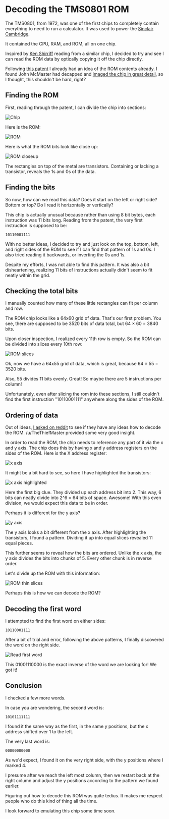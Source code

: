 # Decoding the TMS0801 ROM

The TMS0801, from 1972, was one of the first chips to completely contain everything to need to run a calculator. It was used to power the [Sinclair Cambridge](https://en.wikipedia.org/wiki/Sinclair_Cambridge).

It contained the CPU, RAM, and ROM, all on one chip.

Inspired by [Ken Shirriff](http://files.righto.com/calculator/sinclair_scientific_simulator.html) reading from a similar chip, I decided to try and see I can read the ROM data by optically copying it off the chip directly.

Following [this patent](https://patents.google.com/patent/US3934233) I already had an idea of the ROM contents already. I found John McMaster had decapped and [imaged the chip in great detail](https://siliconpr0n.org/map/ti/tms0801nc/mcmaster_mz_mit20x/), so I thought, this shouldn't be hard, right?

## Finding the ROM

First, reading through the patent, I can divide the chip into sections:

![Chip](chip.png)

Here is the ROM:

![ROM](rom.png)

Here is what the ROM bits look like close up:

![ROM closeup](rom_close.png)

The rectangles on top of the metal are transistors. Containing or lacking a transistor, reveals the 1s and 0s of the data.

## Finding the bits

So now, how can we read this data? Does it start on the left or right side? Bottom or top? Do I read it horizontally or vertically?

This chip is actually unusual because rather than using 8 bit bytes, each instruction was 11 bits long. Reading from the patent, the very first instruction is supposed to be:

    10110001111

With no better ideas, I decided to try and just look on the top, bottom, left, and right sides of the ROM to see if I can find that pattern of 1s and 0s. I also tried reading it backwards, or inverting the 0s and 1s.

Despite my efforts, I was not able to find this pattern. It was also a bit disheartening, realizing 11 bits of instructions actually didn't seem to fit neatly within the grid.

## Checking the total bits

I manually counted how many of these little rectangles can fit per column and row.

The ROM chip looks like a 64x60 grid of data. That's our first problem. You see, there are supposed to be 3520 bits of data total, but 64 &times; 60 = 3840 bits.

Upon closer inspection, I realized every 11th row is empty. So the ROM can be divided into slices every 10th row:

![ROM slices](rom_slices.png)

Ok, now we have a 64x55 grid of data, which is great, because 64 &times; 55 = 3520 bits.

Also, 55 divides 11 bits evenly. Great! So maybe there are 5 instructions per column!

Unfortunately, even after slicing the rom into these sections, I still couldn't find the first instruction "10110001111" anywhere along the sides of the ROM.

## Ordering of data

Out of ideas, [I asked on reddit](https://old.reddit.com/r/EmuDev/comments/191ompm/how_do_you_read_a_rom_visually_inspecting_the/) to see if they have any ideas how to decode the ROM. /u/TheThiefMaster provided some very good insight.

In order to read the ROM, the chip needs to reference any part of it via the x and y axis. The chip does this by having x and y address registers on the sides of the ROM. Here is the X address register:

![x axis](x_axis.png)

It might be a bit hard to see, so here I have highlighted the transistors:

![x axis highlighted](x_axis_highlighted.png)

Here the first big clue. They divided up each address bit into 2. This way, 6 bits can neatly divide into 2^6 = 64 bits of space. Awesome! With this even division, we would expect this data to be in order.

Perhaps it is different for the y axis?

![y axis](y_axis.png)

The y axis looks a bit different from the x axis. After highlighting the transistors, I found a pattern. Dividing it up into equal slices revealed 11 equal pieces.

This further seems to reveal how the bits are ordered. Unlike the x axis, the y axis divides the bits into chunks of 5. Every other chunk is in reverse order.

Let's divide up the ROM with this information:

![ROM thin slices](rom_slices2.png)

Perhaps this is how we can decode the ROM?

## Decoding the first word

I attempted to find the first word on either sides:

    10110001111

After a bit of trial and error, following the above patterns, I finally discovered the word on the right side.

![Read first word](read_first.png)

This 01001110000 is the exact inverse of the word we are looking for! We got it!

## Conclusion

I checked a few more words.

In case you are wondering, the second word is:

    10101111111

I found it the same way as the first, in the same y positions, but the x address shifted over 1 to the left.

The very last word is:

    00000000000

As we'd expect, I found it on the very right side, with the y positions where I marked 4.

I presume after we reach the left most column, then we restart back at the right column and adjust the y positions according to the pattern we found earlier.

Figuring out how to decode this ROM was quite tedius. It makes me respect people who do this kind of thing all the time.

I look forward to emulating this chip some time soon.